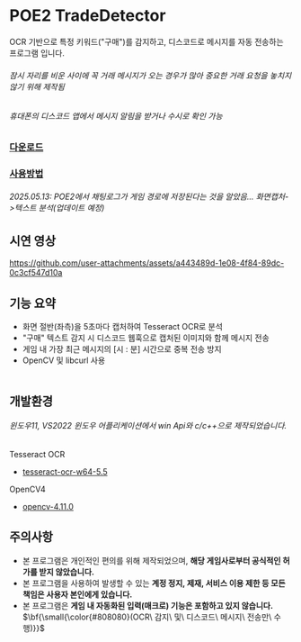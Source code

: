 # POE2 TradeDetector
OCR 기반으로 특정 키워드("구매")를 감지하고, 디스코드로 메시지를 자동 전송하는 프로그램 입니다.  
###### 잠시 자리를 비운 사이에 꼭 거래 메시지가 오는 경우가 많아 중요한 거래 요청을 놓치지 않기 위해 제작됨
###### 휴대폰의 디스코드 앱에서 메시지 알림을 받거나 수시로 확인 가능

### [다운로드](https://drive.google.com/file/d/1ZvTy3_kq-hP-dIx7PVxeHDAO3n31sX47/view?usp=drive_link ".exe 파일다운")
### [사용방법](USERGUIDE.md "사용방법")  
###### 2025.05.13: POE2에서 채팅로그가 게임 경로에 저장된다는 것을 알았음... 화면캡처->텍스트 분석(업데이트 예정)
## 시연 영상
https://github.com/user-attachments/assets/a443489d-1e08-4f84-89dc-0c3cf547d10a

## 기능 요약

- 화면 절반(좌측)을 5초마다 캡처하여 Tesseract OCR로 분석
- "구매" 텍스트 감지 시 디스코드 웹훅으로 캡처된 이미지와 함께 메시지 전송
- 게임 내 가장 최근 메시지의 [시 : 분] 시간으로 중복 전송 방지
- OpenCV 및 libcurl 사용
<br/><br/>
## 개발환경
###### 윈도우11, VS2022 윈도우 어플리케이션에서 win Api와 c/c++으로 제작되었습니다.  
Tesseract OCR
- [tesseract-ocr-w64-5.5](https://github.com/UB-Mannheim/tesseract/wiki "tesseract-ocr 다운로드")

OpenCV4
- [opencv-4.11.0](https://opencv.org/releases/ "OpenCV 다운로드")

## 주의사항
- 본 프로그램은 개인적인 편의를 위해 제작되었으며, **해당 게임사로부터 공식적인 허가를 받지 않았습니다.**
- 본 프로그램을 사용하여 발생할 수 있는 **계정 정지, 제재, 서비스 이용 제한 등 모든 책임은 사용자 본인에게 있습니다.**
- 본 프로그램은 **게임 내 자동화된 입력(매크로) 기능은 포함하고 있지 않습니다.**
$\bf{\small{\color{#808080}(OCR\ 감지\ 및\ 디스코드\ 메시지\ 전송만\ 수행)}}$
